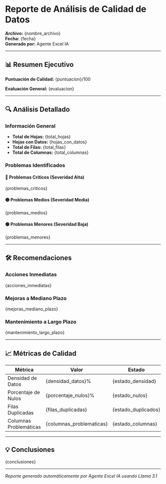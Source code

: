 # Reporte de Análisis de Calidad de Datos

**Archivo:** {nombre_archivo}  
**Fecha:** {fecha}  
**Generado por:** Agente Excel IA

---

## 📊 Resumen Ejecutivo

**Puntuación de Calidad:** {puntuacion}/100

**Evaluación General:** {evaluacion}

---

## 🔍 Análisis Detallado

### Información General
- **Total de Hojas:** {total_hojas}
- **Hojas con Datos:** {hojas_con_datos}
- **Total de Filas:** {total_filas}
- **Total de Columnas:** {total_columnas}

### Problemas Identificados

#### 🔴 Problemas Críticos (Severidad Alta)
{problemas_criticos}

#### 🟡 Problemas Medios (Severidad Media)
{problemas_medios}

#### 🟢 Problemas Menores (Severidad Baja)
{problemas_menores}

---

## 🛠️ Recomendaciones

### Acciones Inmediatas
{acciones_inmediatas}

### Mejoras a Mediano Plazo
{mejoras_mediano_plazo}

### Mantenimiento a Largo Plazo
{mantenimiento_largo_plazo}

---

## 📈 Métricas de Calidad

| Métrica | Valor | Estado |
|---------|--------|--------|
| Densidad de Datos | {densidad_datos}% | {estado_densidad} |
| Porcentaje de Nulos | {porcentaje_nulos}% | {estado_nulos} |
| Filas Duplicadas | {filas_duplicadas} | {estado_duplicados} |
| Columnas Problemáticas | {columnas_problematicas} | {estado_columnas} |

---

## 💡 Conclusiones

{conclusiones}

---

*Reporte generado automáticamente por Agente Excel IA usando Llama 3.1*